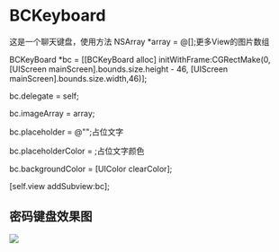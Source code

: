 # BCKeyboard
这是一个聊天键盘，使用方法
NSArray *array = @[];更多View的图片数组  

BCKeyBoard *bc = [[BCKeyBoard alloc] initWithFrame:CGRectMake(0, [UIScreen mainScreen].bounds.size.height - 46, [UIScreen mainScreen].bounds.size.width,46)];  

bc.delegate = self;  

bc.imageArray = array;  

bc.placeholder = @"";占位文字  

bc.placeholderColor = ;占位文字颜色  

bc.backgroundColor = [UIColor clearColor];  

[self.view addSubview:bc];

## 密码键盘效果图


![](https://github.com/baochao/BCKeyBoard/raw/master/readmeImage/keyboard.gif)

